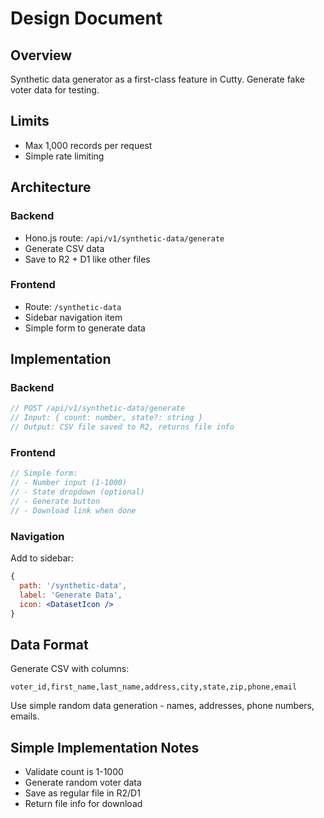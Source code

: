 # Design Document

## Overview

Synthetic data generator as a first-class feature in Cutty. Generate fake voter data for testing.

## Limits

- Max 1,000 records per request
- Simple rate limiting

## Architecture

### Backend
- Hono.js route: `/api/v1/synthetic-data/generate`
- Generate CSV data
- Save to R2 + D1 like other files

### Frontend
- Route: `/synthetic-data`
- Sidebar navigation item
- Simple form to generate data

## Implementation

### Backend
```typescript
// POST /api/v1/synthetic-data/generate
// Input: { count: number, state?: string }
// Output: CSV file saved to R2, returns file info
```

### Frontend
```jsx
// Simple form:
// - Number input (1-1000)
// - State dropdown (optional)
// - Generate button
// - Download link when done
```

### Navigation
Add to sidebar:
```jsx
{
  path: '/synthetic-data',
  label: 'Generate Data',
  icon: <DatasetIcon />
}
```

## Data Format

Generate CSV with columns:
```csv
voter_id,first_name,last_name,address,city,state,zip,phone,email
```

Use simple random data generation - names, addresses, phone numbers, emails.

## Simple Implementation Notes

- Validate count is 1-1000
- Generate random voter data
- Save as regular file in R2/D1
- Return file info for download